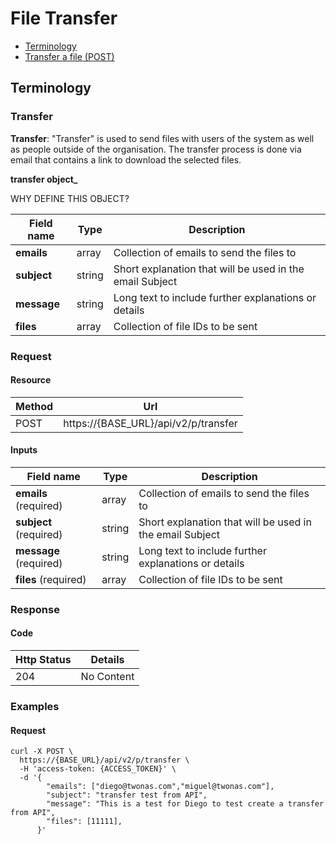 # File Transfer

- [Terminology](#terminology)
- [Transfer a file (POST)](#transfer-a-file)

## Terminology

### Transfer

**Transfer**: "Transfer" is used to send files with users of the system as well as people outside of the organisation. The transfer process is done via email that contains a link to download the selected files.

**transfer object_**

WHY DEFINE THIS OBJECT?

Field name |     Type    | Description
--------- | ----------- | -----------
**emails** | array | Collection of emails to send the files to
**subject** | string | Short explanation that will be used in the email Subject
**message** | string | Long text to include further explanations or details
**files** | array | Collection of file IDs to be sent

### Request
#### Resource

Method | Url
------- | --------
POST | https://{BASE_URL}/api/v2/p/transfer

#### Inputs

Field name |     Type    | Description
--------- | ----------- | -----------
**emails** (required) | array | Collection of emails to send the files to
**subject** (required) | string | Short explanation that will be used in the email Subject
**message** (required) | string | Long text to include further explanations or details
**files** (required) | array<integer> | Collection of file IDs to be sent

### Response

#### Code
Http Status | Details
----------- | ----------
204 | No Content

### Examples

#### Request
```
curl -X POST \
  https://{BASE_URL}/api/v2/p/transfer \
  -H 'access-token: {ACCESS_TOKEN}' \
  -d '{
        "emails": ["diego@twonas.com","miguel@twonas.com"],
        "subject": "transfer test from API",
        "message": "This is a test for Diego to test create a transfer from API",
        "files": [11111],
      }'
```
